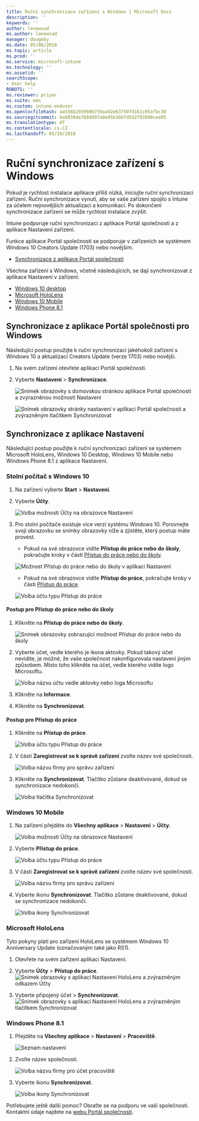 ```yaml
---
title: Ruční synchronizace zařízení s Windows | Microsoft Docs
description: ''
keywords: ''
author: lenewsad
ms.author: lanewsad
manager: dougeby
ms.date: 05/08/2018
ms.topic: article
ms.prod: ''
ms.service: microsoft-intune
ms.technology: ''
ms.assetid: ''
searchScope:
- User help
ROBOTS: ''
ms.reviewer: priyar
ms.suite: ems
ms.custom: intune-enduser
ms.openlocfilehash: aa556b2939986759aa92e63750fd161c05afbc38
ms.sourcegitcommit: 6a9830de768dd97a0e95b366fd5d2f93980cee05
ms.translationtype: HT
ms.contentlocale: cs-CZ
ms.lasthandoff: 05/10/2018
---
```

# <a name="sync-your-windows-device-manually"></a>Ruční synchronizace zařízení s Windows

Pokud je rychlost instalace aplikace příliš nízká, iniciujte ruční synchronizaci zařízení. Ruční synchronizace vynutí, aby se vaše zařízení spojilo s Intune za účelem nejnovějších aktualizací a komunikací. Po dokončení synchronizace zařízení se může rychlost instalace zvýšit.

Intune podporuje ruční synchronizaci z aplikace Portál společnosti a z aplikace Nastavení zařízení. 

Funkce aplikace Portál společnosti se podporuje v zařízeních se systémem Windows 10 Creators Update (1703) nebo novějším. 
* [Synchronizace z aplikace Portál společnosti](#Sync-from-Company-Portal-app-for-Windows)  

Všechna zařízení s Windows, včetně následujících, se dají synchronizovat z aplikace Nastavení v zařízení:

* [Windows 10 desktop](#windows-10-desktop)  
* [Microsoft HoloLens](#microsoft-hololens)   
* [Windows 10 Mobile](#windows-10-mobile)  
* [Windows Phone 8.1](#windows-phone-81)    

## <a name="sync-from-company-portal-app-for-windows"></a>Synchronizace z aplikace Portál společnosti pro Windows
Následující postup použijte k ruční synchronizaci jakéhokoli zařízení s Windows 10 a aktualizací Creators Update (verze 1703) nebo novější.

1.  Na svém zařízení otevřete aplikaci Portál společnosti.

2.  Vyberte **Nastavení** > **Synchronizace**.

    ![Snímek obrazovky s domovskou stránkou aplikace Portál společnosti a zvýrazněnou možností Nastavení](./media/RS1_homePage_settings_04.png)  
    
    ![Snímek obrazovky stránky nastavení v aplikaci Portál společnosti a zvýrazněným tlačítkem Synchronizovat](./media/RS1_settingspage_sync05.png)    

## <a name="sync-from-settings-app"></a>Synchronizace z aplikace Nastavení 
Následující postup použijte k ruční synchronizaci zařízení se systémem Microsoft HoloLens, Windows 10 Desktop, Windows 10 Mobile nebo Windows Phone 8.1 z aplikace Nastavení.

### <a name="windows-10-desktop"></a>Stolní počítač s Windows 10
1. Na zařízení vyberte **Start** > **Nastavení**.

2. Vyberte **Účty**.

    ![Volba možnosti Účty na obrazovce Nastavení](./media/win10pc-sync-2-settings-accounts.png)  

3. Pro stolní počítače existuje více verzí systému Windows 10. Porovnejte svoji obrazovku se snímky obrazovky níže a zjistěte, který postup máte provést. 

    * Pokud na své obrazovce vidíte **Přístup do práce nebo do školy**, pokračujte kroky v části [Přístup do práce nebo do školy](#access-work-or-school).

    ![Možnost Přístup do práce nebo do školy v aplikaci Nastavení](./media/w10-enroll-rs1-connect-to-work-or-school.png)  

    * Pokud na své obrazovce vidíte **Přístup do práce**, pokračujte kroky v části [Přístup do práce](#work-access).  

    ![Volba účtu typu Přístup do práce](./media/win10pc-sync-3-work-access.png)

#### <a name="access-work-or-school-steps"></a>Postup pro Přístup do práce nebo do školy

1. Klikněte na **Přístup do práce nebo do školy**.

    ![Snímek obrazovky zobrazující možnost Přístup do práce nebo do školy](./media/w10-enroll-rs1-connect-to-work-or-school.png)  

2. Vyberte účet, vedle kterého je ikona aktovky. Pokud takový účet nevidíte, je možné, že vaše společnost nakonfigurovala nastavení jiným způsobem. Místo toho klikněte na účet, vedle kterého vidíte logo Microsoftu.

     ![Volba názvu účtu vedle aktovky nebo loga Microsoftu](./media/win10pc-rs1-sync-info-button.png)

3. Klikněte na **Informace**. 

4. Klikněte na **Synchronizovat**. 

#### <a name="work-access-steps"></a>Postup pro Přístup do práce

1.  Klikněte na **Přístup do práce**.

    ![Volba účtu typu Přístup do práce](./media/win10pc-sync-3-work-access.png)

2. V části **Zaregistrovat se k správě zařízení** zvolte název své společnosti.

    ![Volba názvu firmy pro správu zařízení](./media/win10pc-sync-4-tap-com-name.png)

3. Klikněte na **Synchronizovat**. Tlačítko zůstane deaktivované, dokud se synchronizace nedokončí.

    ![Volba tlačítka Synchronizovat](./media/win10pc-sync-5-tap-sync.png)  


### <a name="windows-10-mobile"></a>Windows 10 Mobile

   1. Na zařízení přejděte do **Všechny aplikace** > **Nastavení** > **Účty**.

       ![Volba možnosti Účty na obrazovce Nastavení](./media/win10m-sync-1-settings-accounts.png)

   2. Vyberte **Přístup do práce**.

       ![Volba účtu typu Přístup do práce](./media/win10m-sync-2-work-access.png)

   3. V části **Zaregistrovat se k správě zařízení** zvolte název své společnosti.

       ![Volba názvu firmy pro správu zařízení](./media/win10m-sync-3-tap-comp-name.png)

   4. Vyberte ikonu **Synchronizovat**. Tlačítko zůstane deaktivované, dokud se synchronizace nedokončí.

       ![Volba ikony Synchronizovat](./media/win10m-sync-4-tap-sync.png)  
### <a name="microsoft-hololens"></a>Microsoft HoloLens  
Tyto pokyny platí pro zařízení HoloLens se systémem Windows 10 Anniversary Update (označovaným také jako RS1). 
1.  Otevřete na svém zařízení aplikaci Nastavení.  

2.  Vyberte **Účty** > **Přístup do práce**.  
    ![Snímek obrazovky s aplikací Nastavení HoloLens a zvýrazněným odkazem Účty](./media/RS1_holoLens_SettingsRS1_Accounts_06.png)  

3.  Vyberte připojený účet > **Synchronizovat**. ![Snímek obrazovky s aplikací Nastavení HoloLens a zvýrazněným tlačítkem Synchronizovat](./media/RS1_holoLens_SyncRS1_Sync_08.png)  

### <a name="windows-phone-81"></a>Windows Phone 8.1

1. Přejděte na **Všechny aplikace** > **Nastavení** > **Pracoviště**.

    ![Seznam nastavení](./media/wp81-1-sync-settings-workplace.png)

2. Zvolte název společnosti.

    ![Volba názvu firmy pro účet pracoviště](./media/wp81-2-sync-tap-compname.png)

3. Vyberte ikonu **Synchronizovat**.

    ![Volba ikony Synchronizovat](./media/wp81-3-sync-tap-sync-button.png)

Potřebujete ještě další pomoc? Obraťte se na podporu ve vaší společnosti. Kontaktní údaje najdete na [webu Portál společnosti](https://portal.manage.microsoft.com#HelpDeskDialog).
